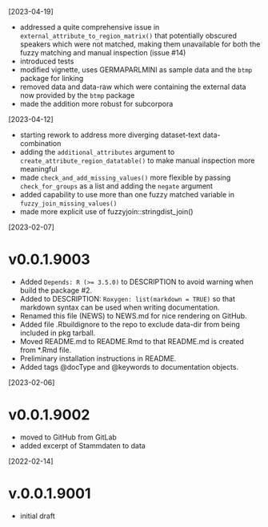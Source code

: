 [2023-04-19]
* addressed a quite comprehensive issue in `external_attribute_to_region_matrix()` that potentially obscured speakers which were not matched, making them unavailable for both the fuzzy matching and manual inspection (issue #14)
* introduced tests
* modified vignette, uses GERMAPARLMINI as sample data and the `btmp` package for linking
* removed data and data-raw which were containing the external data now provided by the `btmp` package
* made the addition more robust for subcorpora

[2023-04-12]
* starting rework to address more diverging dataset-text data-combination
* adding the `additional_attributes` argument to `create_attribute_region_datatable()` to make manual inspection more meaningful
* made `check_and_add_missing_values()` more flexible by passing `check_for_groups` as a list and adding the `negate` argument
* added capability to use more than one fuzzy matched variable in `fuzzy_join_missing_values()`
* made more explicit use of fuzzyjoin::stringdist_join()

[2023-02-07]
# v0.0.1.9003
* Added `Depends: R (>= 3.5.0)` to DESCRIPTION to avoid warning when build the package #2.
* Added to DESCRIPTION: `Roxygen: list(markdown = TRUE)` so that markdown syntax can be 
used when writing documentation.
* Renamed this file (NEWS) to NEWS.md for nice rendering on GitHub.
* Added file .Rbuildignore to the repo to exclude data-dir from being included in pkg tarball.
* Moved README.md to README.Rmd to that README.md is created from *.Rmd file.
* Preliminary installation instructions in README.
* Added tags @docType and @keywords to documentation objects.

[2023-02-06] 
# v0.0.1.9002
* moved to GitHub from GitLab
* added excerpt of Stammdaten to data

[2022-02-14]
# v.0.0.1.9001
* initial draft

